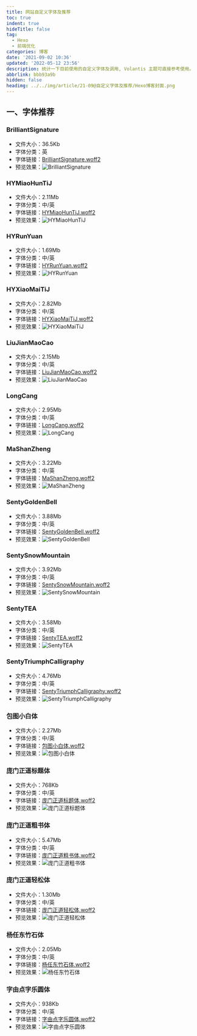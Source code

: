 ```yaml
---
title: 网站自定义字体及推荐
toc: true
indent: true
hideTitle: false
tag:
  - Hexo
  - 前端优化
categories: 博客
date: '2021-09-02 10:36'
updated: '2022-05-12 23:56'
description: 统计一下目前使用的自定义字体及调用, Volantis 主题可直接参考使用。
abbrlink: bbb93a9b
hidden: false
headimg: ../../img/article/21-09@自定义字体及推荐/Hexo博客封面.png  
---
```


## 一、字体推荐

### BrilliantSignature

- 文件大小：36.5Kb
- 字体分类：英
- 字体链接：[BrilliantSignature.woff2](https://cdn.jsdelivr.net/gh/inkss/common@1/fonts/canva/BrilliantSignature.woff2)
- 预览效果：![BrilliantSignature](../../img/article/21-09@自定义字体及推荐/image-20220512232515009.png)

### HYMiaoHunTiJ

- 文件大小：2.11Mb
- 字体分类：中/英
- 字体链接：[HYMiaoHunTiJ.woff2](https://cdn.jsdelivr.net/gh/inkss/common@1/fonts/canva/HYMiaoHunTiJ.woff2)
- 预览效果：![HYMiaoHunTiJ](../../img/article/21-09@自定义字体及推荐/image-20220512233127641.png)

### HYRunYuan

- 文件大小：1.69Mb
- 字体分类：中/英
- 字体链接：[HYRunYuan.woff2](https://cdn.jsdelivr.net/gh/inkss/common@1/fonts/canva/HYRunYuan.woff2)
- 预览效果：![HYRunYuan](../../img/article/21-09@自定义字体及推荐/image-20220512233412227.png)

### HYXiaoMaiTiJ

- 文件大小：2.82Mb
- 字体分类：中/英
- 字体链接：[HYXiaoMaiTiJ.woff2](https://cdn.jsdelivr.net/gh/inkss/common@1/fonts/canva/HYXiaoMaiTiJ.woff2)
- 预览效果：![HYXiaoMaiTiJ](../../img/article/21-09@自定义字体及推荐/image-20220512233550315.png)

### LiuJianMaoCao

- 文件大小：2.15Mb
- 字体分类：中/英
- 字体链接：[LiuJianMaoCao.woff2](https://cdn.jsdelivr.net/gh/inkss/common@1/fonts/canva/LiuJianMaoCao.woff2)
- 预览效果：![LiuJianMaoCao](../../img/article/21-09@自定义字体及推荐/image-20220512233715901.png)

### LongCang

- 文件大小：2.95Mb
- 字体分类：中/英
- 字体链接：[LongCang.woff2](https://cdn.jsdelivr.net/gh/inkss/common@1/fonts/canva/LongCang.woff2)
- 预览效果：![LongCang](../../img/article/21-09@自定义字体及推荐/image-20220512233821252.png)

### MaShanZheng

- 文件大小：3.22Mb
- 字体分类：中/英
- 字体链接：[MaShanZheng.woff2](https://cdn.jsdelivr.net/gh/inkss/common@1/fonts/canva/MaShanZheng.woff2)
- 预览效果：![MaShanZheng](../../img/article/21-09@自定义字体及推荐/image-20220512233956964.png)

### SentyGoldenBell

- 文件大小：3.88Mb
- 字体分类：中/英
- 字体链接：[SentyGoldenBell.woff2](https://cdn.jsdelivr.net/gh/inkss/common@1/fonts/canva/SentyGoldenBell.woff2)
- 预览效果：![SentyGoldenBell](../../img/article/21-09@自定义字体及推荐/image-20220512234129336.png)

### SentySnowMountain

- 文件大小：3.92Mb
- 字体分类：中/英
- 字体链接：[SentySnowMountain.woff2](https://cdn.jsdelivr.net/gh/inkss/common@1/fonts/canva/SentySnowMountain.woff2)
- 预览效果：![SentySnowMountain](../../img/article/21-09@自定义字体及推荐/image-20220512234300762.png)

### SentyTEA

- 文件大小：3.58Mb
- 字体分类：中/英
- 字体链接：[SentyTEA.woff2](https://cdn.jsdelivr.net/gh/inkss/common@1/fonts/canva/SentyTEA.woff2)
- 预览效果：![SentyTEA](../../img/article/21-09@自定义字体及推荐/image-20220512234404618.png)

### SentyTriumphCalligraphy

- 文件大小：4.76Mb
- 字体分类：中/英
- 字体链接：[SentyTriumphCalligraphy.woff2](https://cdn.jsdelivr.net/gh/inkss/common@1/fonts/canva/SentyTriumphCalligraphy.woff2)
- 预览效果：![SentyTriumphCalligraphy](../../img/article/21-09@自定义字体及推荐/image-20220512234522483.png)

### 包图小白体

- 文件大小：2.27Mb
- 字体分类：中/英
- 字体链接：[包图小白体.woff2](https://cdn.jsdelivr.net/gh/inkss/common@1/fonts/canva/包图小白体.woff2)
- 预览效果：![包图小白体](../../img/article/21-09@自定义字体及推荐/image-20220512234627060.png)

### 庞门正道标题体

- 文件大小：768Kb
- 字体分类：中/英
- 字体链接：[庞门正道标题体.woff2](https://cdn.jsdelivr.net/gh/inkss/common@1/fonts/canva/庞门正道标题体.woff2)
- 预览效果：![庞门正道标题体](../../img/article/21-09@自定义字体及推荐/image-20220512234901250.png)

### 庞门正道粗书体

- 文件大小：5.47Mb
- 字体分类：中/英
- 字体链接：[庞门正道粗书体.woff2](https://cdn.jsdelivr.net/gh/inkss/common@1/fonts/canva/庞门正道粗书体.woff2)
- 预览效果：![庞门正道粗书体](../../img/article/21-09@自定义字体及推荐/image-20220512235009220.png)

### 庞门正道轻松体

- 文件大小：1.30Mb
- 字体分类：中/英
- 字体链接：[庞门正道轻松体.woff2](https://cdn.jsdelivr.net/gh/inkss/common@1/fonts/canva/庞门正道轻松体.woff2)
- 预览效果：![庞门正道轻松体](../../img/article/21-09@自定义字体及推荐/image-20220512235116721.png)

### 杨任东竹石体

- 文件大小：2.05Mb
- 字体分类：中/英
- 字体链接：[杨任东竹石体.woff2](https://cdn.jsdelivr.net/gh/inkss/common@1/fonts/canva/杨任东竹石体.woff2)
- 预览效果：![杨任东竹石体](../../img/article/21-09@自定义字体及推荐/image-20220512235326863.png)

### 字由点字乐圆体

- 文件大小：938Kb
- 字体分类：中/英
- 字体链接：[字由点字乐圆体.woff2](https://cdn.jsdelivr.net/gh/inkss/common@1/fonts/canva/字由点字乐圆体.woff2)
- 预览效果：![字由点字乐圆体](../../img/article/21-09@自定义字体及推荐/image-20220512235444340.png)
